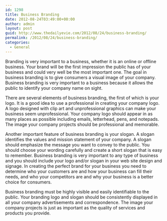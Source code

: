 ```yaml
---
id: 1298
title: Business Branding
date: 2012-08-24T03:49:00+00:00
author: admin
layout: post
guid: http://www.thedailyevie.com/2012/08/24/business-branding/
permalink: /2012/08/24/business-branding/
categories:
  - General
---
```

Branding is very important to a business, whether it is an online or offline business. Your brand will be the first impression the public has of your business and could very well be the most important one. The goal in business branding is to give consumers a visual image of your company. Business branding is very important to a business because it allows the public to identify your company name on sight.

There are several elements of business branding, the first of which is your logo. It is a good idea to use a professional in creating your company logo. A logo designed with clip art and unprofessional graphics can make your business seem unprofessional. Your company logo should appear in as many places as possible including emails, letterhead, pens, and notepads. The image your company projects should be professional and memorable.

Another important feature of business branding is your slogan. A slogan identifies the values and mission statement of your company. A slogan should emphasize the message you want to convey to the public. You should choose your wording carefully and create a short slogan that is easy to remember. Business branding is very important to any type of business and you should include your logo and/or slogan in your web site design and signage. In creating the perfect brand for your business you need to determine who your customers are and how your business can fill their needs, and who your competitors are and why your business is a better choice for consumers.

Business branding must be highly visible and easily identifiable to the public. Your branding logo and slogan should be consistently displayed in all your company advertisements and correspondence. The image your company projects is just as important as the quality of services and products you provide.